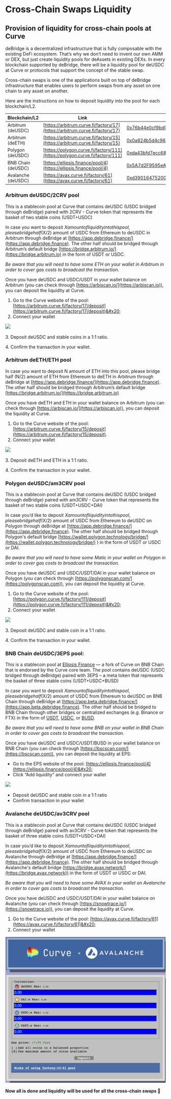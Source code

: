 # Cross-Chain Swaps Liquidity

## **Provision of liquidity for cross-chain pools at Curve**

deBridge is a decentralized infrastructure that is fully composable with the existing DeFi ecosystem. That’s why we don’t need to invent our own AMM or DEX, but just create liquidity pools for deAssets in existing DEXs. In every blockchain supported by deBridge, there will be a liquidity pool for deUSDC at Curve or protocols that support the concept of the stable swap.

Cross-chain swaps is one of the applications built on top of deBridge infrastructure that enables users to perform swaps from any asset on one chain to any asset on another.

Here are the instructions on how to deposit liquidity into the pool for each blockchain/L2.



| Blockchain/L2      | Link                                                                         | Pool address                                                                                                             |
| ------------------ | ---------------------------------------------------------------------------- | ------------------------------------------------------------------------------------------------------------------------ |
| Arbitrum (deUSDC)  | [https://arbitrum.curve.fi/factory/17](https://arbitrum.curve.fi/factory/17) |  [0x76b44e0cf9bd024dbed09e1785df295d59770138](https://arbiscan.io/address/0x76b44e0cf9bd024dbed09e1785df295d59770138)    |
| Arbitrum (deETH)   | [https://arbitrum.curve.fi/factory/15](https://arbitrum.curve.fi/factory/15) | [0x0a824b5d4c96ea0ec46306efbd34bf88fe1277e0](https://arbiscan.io/address/0x0a824b5d4c96ea0ec46306efbd34bf88fe1277e0)     |
| Polygon (deUSDC)   | [https://polygon.curve.fi/factory/111](https://polygon.curve.fi/factory/111) | [0xda43bfd7ecc6835aa6f1761ced30b986a574c0d2](https://polygonscan.com/address/0xda43bfd7ecc6835aa6f1761ced30b986a574c0d2) |
| BNB Chain (deUSDC) | [https://ellipsis.finance/pool/4](https://ellipsis.finance/pool/4)           | [0x5A7d2F9595eA00938F3B5BA1f97a85274f20b96c](https://bscscan.com/address/0x5A7d2F9595eA00938F3B5BA1f97a85274f20b96c)     |
| Avalanche (deUSDC) | [https://avax.curve.fi/factory/61](https://avax.curve.fi/factory/61)         | [0xd39016475200ab8957e9c772c949ef54bda69111](https://snowtrace.io/address/0xd39016475200ab8957e9c772c949ef54bda69111)    |

### **Arbitrum deUSDC/2CRV pool**

This is a stablecoin pool at Curve that contains deUSDC (USDC bridged through deBridge) paired with 2CRV - Curve token that represents the basket of two stable coins (USDT+USDC)

In case you want to deposit $X amount of liquidity into this pool, please bridge half ($X/2) amount of USDC from Ethereum to deUSDC in Arbitrum through deBridge at [https://app.debridge.finance/](https://app.debridge.finance). The other half should be bridged through Arbitrum’s default bridge [https://bridge.arbitrum.io/](https://bridge.arbitrum.io) in the form of USDT or USDC.

_Be aware that you will need to have some ETH on your wallet in Arbitrum in order to cover gas costs to broadcast the transaction._

Once you have deUSDC and USDC/USDT in your wallet balance on Arbitrum (you can check through [https://arbiscan.io/](https://arbiscan.io)), you can deposit the liquidity at Curve.

1. Go to the Curve website of the pool: [https://arbitrum.curve.fi/factory/17/deposit](https://arbitrum.curve.fi/factory/17/deposit)&#x20;
2. Connect your wallet

![](<../.gitbook/assets/Screen Shot 2022-02-01 at 20.45.28.png>)

3\.  Deposit deUSDC and stable coins in a 1:1 ratio.

4\. Confirm the transaction in your wallet.

### **Arbitrum deETH/ETH pool**

In case you want to deposit N amount of ETH into this pool, please bridge half (N/2) amount of ETH from Ethereum to deETH in Arbitrum through deBridge at [https://app.debridge.finance/](https://app.debridge.finance). The other half should be bridged through Arbitrum’s default bridge [https://bridge.arbitrum.io/](https://bridge.arbitrum.io)

Once you have deETH and ETH in your wallet balance on Arbitrum (you can check through [https://arbiscan.io/](https://arbiscan.io)), you can deposit the liquidity at Curve.

1. Go to the Curve website of the pool: [https://arbitrum.curve.fi/factory/15/deposit](https://arbitrum.curve.fi/factory/15/deposit).
2. Connect your wallet

![](<../.gitbook/assets/Screen Shot 2022-02-01 at 20.51.01.png>)

3\. Deposit deETH and ETH in a 1:1 ratio.

4\. Confirm the transaction in your wallet.

### **Polygon deUSDC/am3CRV pool**

This is a stablecoin pool at Curve that contains deUSDC (USDC bridged through deBridge) paired with am3CRV - Curve token that represents the basket of two stable coins (USDT+USDC+DAI)

In case you’d like to deposit $X amount of liquidity into this pool, please bridge half ($X/2) amount of USDC from Ethereum to deUSDC on Polygon through deBridge at [https://app.debridge.finance/](https://app.debridge.finance). The other half should be bridged through Polygon's default bridge [https://wallet.polygon.technology/bridge/](https://wallet.polygon.technology/bridge/) ) in the form of USDT or USDC or DAI.

_Be aware that you will need to have some Matic in your wallet on Polygon in order to cover gas costs to broadcast the transaction._

Once you have deUSDC and USDC/USDT/DAI in your wallet balance on Polygon (you can check through [https://polygonscan.com/](https://polygonscan.com)), you can deposit the liquidity at Curve.

1. Go to the Curve website of the pool: [https://polygon.curve.fi/factory/111/deposit](https://polygon.curve.fi/factory/111/deposit)&#x20;
2. Connect your wallet

![](<../.gitbook/assets/Screen Shot 2022-02-01 at 20.53.40.png>)

3\. Deposit deUSDC and stable coin in a 1:1 ratio.

4\. Confirm the transaction in your wallet.

### BNB Chain deUSDC/3EPS pool:

This is a stablecoin pool at [Ellipsis Finance](https://ellipsis.finance) — a fork of Curve on BNB Chain that is endorsed by the Curve core team. The pool contains deUSDC (USDC bridged through deBridge) paired with 3EPS – a meta token that represents the basket of three stable coins (USDT+USDC+BUSD)

In case you want to deposit $X amount of liquidity into this pool, please bridge half ($X/2) amount of USDC from Ethereum to deUSDC on BNB Chain through deBridge at [https://app.beta.debridge.finance/](https://app.beta.debridge.finance). The other half should be bridged to BNB Chain through other bridges or centralized exchanges (e.g. Binance or FTX) in the form of [USDT](https://bscscan.com/token/0x55d398326f99059ff775485246999027b3197955), [USDC](https://bscscan.com/token/0x8ac76a51cc950d9822d68b83fe1ad97b32cd580d), or [BUSD](https://bscscan.com/token/0xe9e7cea3dedca5984780bafc599bd69add087d56).

_Be aware that you will need to have some BNB on your wallet in BNB Chain in order to cover gas costs to broadcast the transaction._

Once you have deUSDC and USDC/USDT/BUSD in your wallet balance on BNB Chain (you can check through [https://bscscan.com/](https://bscscan.com)), you can deposit the liquidity at EPS:

* Go to the EPS website of the pool: [https://ellipsis.finance/pool/4](https://ellipsis.finance/pool/4)&#x20;
* Click “Add liquidity” and connect your wallet

![](https://lh5.googleusercontent.com/TUXyBGZjooX1bFVmA\_RAWq4ygvpiNDOl7BEQgqGzLISgQ-aE6eQVsyJMxQyxrxP23ar6S\_gfGgaevE8WtRlHgHh1m19m1wDE7Pa-HG0XGIgyg-v\_\_vuqU-zpTpWqfVzKfWEYEh\_w)

* Deposit deUSDC and stable coin in a 1:1 ratio
* Confirm transaction in your wallet

### **Avalanche deUSDC/av3CRV pool**

This is a stablecoin pool at Curve that contains deUSDC (USDC bridged through deBridge) paired with av3CRV - Curve token that represents the basket of three stable coins (USDT+USDC+DAI)

In case you’d like to deposit $X amount of liquidity into this pool, please bridge half ($X/2) amount of USDC from Ethereum to deUSDC on Avalanche through deBridge at [https://app.debridge.finance/](https://app.debridge.finance). The other half should be bridged through Avalanche's default bridge [https://bridge.avax.network/](https://bridge.avax.network)) in the form of USDT or USDC or DAI.

_Be aware that you will need to have some AVAX in your wallet on Avalanche in order to cover gas costs to broadcast the transaction._

Once you have deUSDC and USDC/USDT/DAI in your wallet balance on Avalanche (you can check through [https://snowtrace.io/](https://snowtrace.io)), you can deposit the liquidity at Curve.

1. Go to the Curve website of the pool: [https://avax.curve.fi/factory/61](https://avax.curve.fi/factory/61)&#x20;
2. Connect your wallet

![](<../.gitbook/assets/Screen Shot 2022-04-12 at 14.12.56.png>)

**Now all is done and liquidity will be used for all the cross-chain swaps 🚀**

